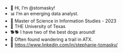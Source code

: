 - 👋 Hi, I’m @stomasky!
- 📊 I’m an emerging data analyst.
- 🌱 Master of Science in Information Studies - 2023
- 🤘 THE University of Texas
- 🐕🐕 I have two of the best dogs around!
- 🌲 Often found wandering a trail in ATX.
- 💬 https://www.linkedin.com/in/stephanie-tomasky/
